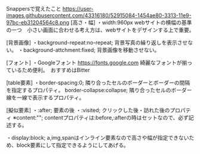Snappersで覚えたこと
https://user-images.githubusercontent.com/43316180/52915084-1454ae80-3313-11e9-97bc-eb31204564c8.png
[高さ・幅]
・width:960px webサイトの横幅の基準の一つ　小さい画面に合わせる考え方は、webサイトをデザインする上で重要。


[背景画像]
・background-repeat:no-repeat; 背景写真の繰り返しを表示させない。
・background-attchment:fixed; 背景画像を移動させない。

[フォント]
・Googleフォント https://fonts.google.com
綺麗なフォントが揃っているため便利。　おすすめはBitter

[table要素]
・border-spacing:0; 隣り合ったセルのボーダーとボーダーの間隔を指定するプロパティ。
border-collapse:collapse; 隣り合ったセルのボーダー線を一線で表示するプロパティ。

[擬似要素]
・:after; 要素の後
・:visited; クリックした後・訪れた後のプロパティ
※content:""; contentプロパティは:before,:afterの時はセットなので、必ず記述する。


・display:block;
a,img,spanはインライン要素なので高さや幅が指定できないため、block要素にして指定できるようにしてあげる。
